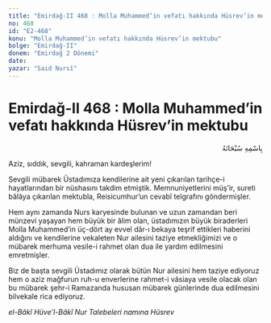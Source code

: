 ```yaml
---
title: "Emirdağ-II 468 : Molla Muhammed’in vefatı hakkında Hüsrev’in mektubu"
no: 468
id: "E2-468"
konu: "Molla Muhammed’in vefatı hakkında Hüsrev’in mektubu"
bolge: "Emirdağ-II"
donem: "Emirdağ 2 Dönemi"
date: 
yazar: "Said Nursî"
---
```


# Emirdağ-II 468 : Molla Muhammed’in vefatı hakkında Hüsrev’in mektubu

<p class="arabic" dir="rtl" title="Meal: “Her türlü noksan sıfatlardan yüce olan Allah’ın adıyla.”">بِاسْمِهِ سُبْحَانَهُ</p>

Aziz, sıddık, sevgili, kahraman kardeşlerim!

Sevgili mübarek Üstadımıza kendilerine ait yeni çıkarılan tarihçe-i hayatlarından bir nüshasını takdim etmiştik. Memnuniyetlerini müş’ir, sureti bâlâya çıkarılan mektubla, Reisicumhur’un cevabî telgrafını göndermişler.

Hem aynı zamanda Nurs karyesinde bulunan ve uzun zamandan beri münzevi yaşayan hem büyük bir âlim olan, üstadımızın büyük biraderleri Molla Muhammed’in üç-dört ay evvel dâr-ı bekaya teşrif ettikleri haberini aldığını ve kendilerine vekaleten Nur ailesini taziye etmekliğimizi ve o mübarek merhuma vesile-i rahmet olan dua ile yardım edilmesini emretmişler.

Biz de başta sevgili Üstadımız olarak bütün Nur ailesini hem taziye ediyoruz hem o aziz mağfurun ruh-u enverlerine rahmet-i vâsiaya vesile olacak olan bu mübarek şehr-i Ramazanda hususan mübarek günlerinde dua edilmesini bilvekale rica ediyoruz.

*el-Bâkî Hüve’l-Bâkî*
*Nur Talebeleri namına*
*Hüsrev*
